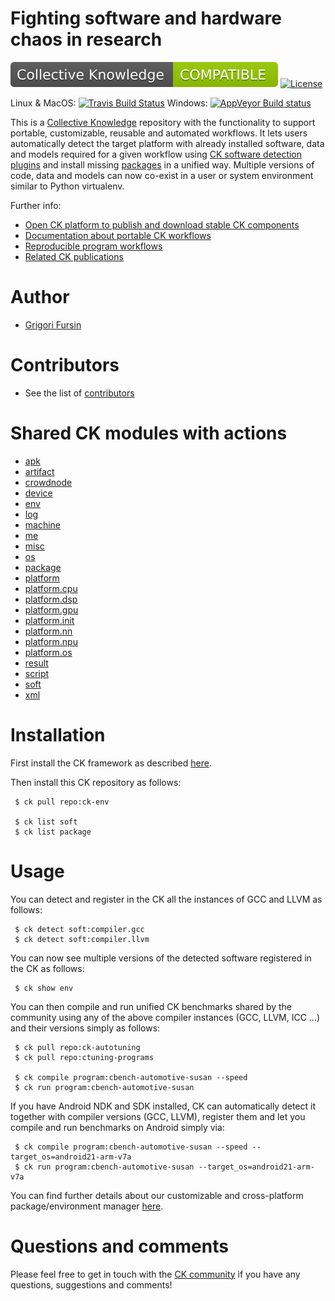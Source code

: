 Fighting software and hardware chaos in research
================================================

[![compatibility](https://github.com/ctuning/ck-guide-images/blob/master/ck-compatible.svg)](https://github.com/ctuning/ck)
[![License](https://img.shields.io/badge/License-BSD%203--Clause-blue.svg)](https://opensource.org/licenses/BSD-3-Clause)

Linux & MacOS: [![Travis Build Status](https://travis-ci.org/ctuning/ck-env.svg?branch=master)](https://travis-ci.org/ctuning/ck-env)
Windows: [![AppVeyor Build status](https://ci.appveyor.com/api/projects/status/github/ctuning/ck-env?branch=master&svg=true)](https://ci.appveyor.com/project/ens-lg4/ck-env)

This is a [Collective Knowledge](https://github.com/ctuning/ck) repository
with the functionality to support portable, customizable, reusable and automated workflows.
It lets users automatically detect the target platform with already installed software, data and models
required for a given workflow using [CK software detection plugins](https://cKnowledge.io/c/soft)
and install missing [packages](https://cKnowledge.io/c/package) in a unified way.
Multiple versions of code, data and models can now co-exist in a user or system environment
similar to Python virtualenv. 

Further info:
* [Open CK platform to publish and download stable CK components](https://cKnowledge.io)
* [Documentation about portable CK workflows](https://github.com/ctuning/ck/wiki/Portable-workflows)
* [Reproducible program workflows](https://cKnowledge.io/c/program)
* [Related CK publications](https://github.com/ctuning/ck/wiki/Publications)

Author
======
* [Grigori Fursin](https://fursin.net)

Contributors
============
* See the list of [contributors](https://github.com/ctuning/ck-env/blob/master/CONTRIBUTIONS)

Shared CK modules with actions
==============================

* [apk](https://cKnowledge.io/c/module/apk)
* [artifact](https://cKnowledge.io/c/module/artifact)
* [crowdnode](https://cKnowledge.io/c/module/crowdnode)
* [device](https://cKnowledge.io/c/module/device)
* [env](https://cKnowledge.io/c/module/env)
* [log](https://cKnowledge.io/c/module/log)
* [machine](https://cKnowledge.io/c/module/machine)
* [me](https://cKnowledge.io/c/module/me)
* [misc](https://cKnowledge.io/c/module/misc)
* [os](https://cKnowledge.io/c/module/os)
* [package](https://cKnowledge.io/c/module/package)
* [platform](https://cKnowledge.io/c/module/platform)
* [platform.cpu](https://cKnowledge.io/c/module/platform.cpu)
* [platform.dsp](https://cKnowledge.io/c/module/platform.dsp)
* [platform.gpu](https://cKnowledge.io/c/module/platform.gpu)
* [platform.init](https://cKnowledge.io/c/module/platform.init)
* [platform.nn](https://cKnowledge.io/c/module/platform.nn)
* [platform.npu](https://cKnowledge.io/c/module/platform.npu)
* [platform.os](https://cKnowledge.io/c/module/platform.os)
* [result](https://cKnowledge.io/c/module/result)
* [script](https://cKnowledge.io/c/module/script)
* [soft](https://cKnowledge.io/c/module/soft)
* [xml](https://cKnowledge.io/c/module/xml)

Installation
============

First install the CK framework as described [here](https://github.com/ctuning/ck#installation).

Then install this CK repository as follows:

```
 $ ck pull repo:ck-env

 $ ck list soft
 $ ck list package

```

Usage
=====

You can detect and register in the CK all the instances of GCC and LLVM as follows:
```
 $ ck detect soft:compiler.gcc
 $ ck detect soft:compiler.llvm
```

You can now see multiple versions of the detected software registered in the CK as follows:
```
 $ ck show env
```

You can then compile and run unified CK benchmarks shared by the community using 
any of the above compiler instances (GCC, LLVM, ICC ...) and their versions simply as follows:

```
 $ ck pull repo:ck-autotuning
 $ ck pull repo:ctuning-programs

 $ ck compile program:cbench-automotive-susan --speed
 $ ck run program:cbench-automotive-susan
```

If you have Android NDK and SDK installed, CK can automatically detect it together with compiler
versions (GCC, LLVM), register them and let you compile and run benchmarks on Android simply via:
```
 $ ck compile program:cbench-automotive-susan --speed --target_os=android21-arm-v7a
 $ ck run program:cbench-automotive-susan --target_os=android21-arm-v7a
```

You can find further details about our customizable and cross-platform package/environment manager
[here](https://github.com/ctuning/ck/wiki/Portable-workflows).


Questions and comments
======================

Please feel free to get in touch with the [CK community](https://github.com/ctuning/ck/wiki/Contacts) 
if you have any questions, suggestions and comments!

